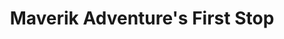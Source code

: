 ---
title: "Maverik Adventure's First Stop"
url: /thayne/maverik-adventures-first-stop/
shop: Lebensmittel
---